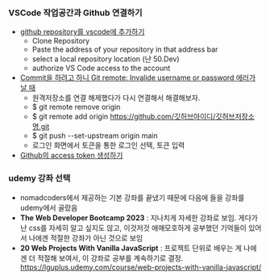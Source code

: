 ### VSCode 작업공간과 Github 연결하기

- [github repository를 vscode에 추가하기](https://www.techrepublic.com/article/add-github-vs-code/)
  - Clone Repository
  - Paste the address of your repository in that address bar
  - select a local repository location (난 50.Dev)
  - authorize VS Code access to the account
- [Commit을 하려고 하니 Git remote: Invalide username or password 에러가 날 때](https://realzzu.tistory.com/115)
  - 원격저장소를 연결 해제했다가 다시 연결해서 해결해보자. 
  - $ git remote remove origin
  - $ git remote add origin https://github.com/깃허브아이디/깃허브저장소명.git
  - $ git push --set-upstream origin main
  - 로그인 화면에서 토큰을 통한 로그인 선택, 토큰 입력
- [Github의 access token 생성하기](https://docs.github.com/en/authentication/keeping-your-account-and-data-secure/managing-your-personal-access-tokens)

### udemy 강좌 선택
- nomadcoders에서 제공하는 기본 강좌를 끝냈기 때문에 다음에 들을 강좌를 udemy에서 골랐음
- **The Web Developer Bootcamp 2023** : 지나치게 자세한 강좌로 보임. 게다가 난 css를 자세히 알고 싶지도 않고, 이것저것 애매모호하게 공부했던 기억들이 있어서 나에겐 적절한 강좌가 아닌 것으로 보임
- **20 Web Projects With Vanilla JavaScript** : 프로젝트 단위로 배우는 게 나에겐 더 적절해 보여서, 이 강좌로 공부를 계속하기로 결정. https://lguplus.udemy.com/course/web-projects-with-vanilla-javascript/ 